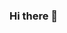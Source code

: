 ### Hi there 👋

<!--
**1banni/1banni** is a ✨ _special_ ✨ repository because its `README.md` (this file) appears on your GitHub profile.

Here are some ideas to get you started:

- 🔭 I’m currently working on ...
- 🌱 I’m currently learning Python and TypeScript.
- 👯 I’m looking to collaborate on open source
- 🤔 I’m looking for help with: nothing at the moment
- 📫 How to reach me: [email] (bannister.will@gmail.com)
- 😄 Pronouns: He/Him
- ⚡ Fun fact: Alvin Kamara ran me over in high school 😂 https://www.youtube.com/watch?v=EY_26LZRC0k
-->
